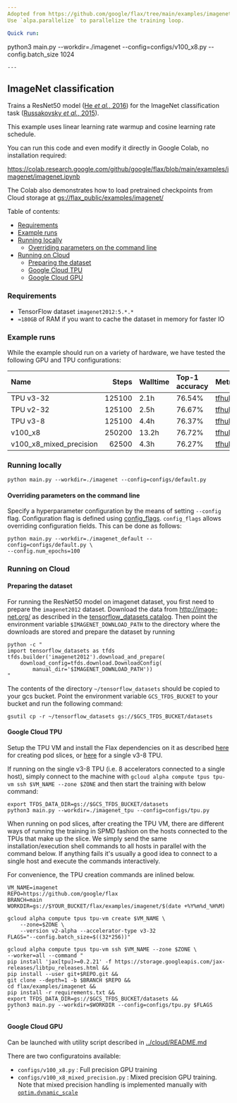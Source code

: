 ```yaml
---
Adopted from https://github.com/google/flax/tree/main/examples/imagenet.
Use `alpa.parallelize` to parallelize the training loop.

Quick run:
```
python3 main.py --workdir=./imagenet --config=configs/v100_x8.py --config.batch_size 1024
```
---
```


## ImageNet classification

Trains a ResNet50 model ([He *et al.*, 2016]) for the ImageNet classification task
([Russakovsky *et al.*, 2015]).

This example uses linear learning rate warmup and cosine learning rate schedule.

[He *et al.*, 2016]: https://arxiv.org/abs/1512.03385
[Russakovsky *et al.*, 2015]: https://arxiv.org/abs/1409.0575

You can run this code and even modify it directly in Google Colab, no
installation required:

https://colab.research.google.com/github/google/flax/blob/main/examples/imagenet/imagenet.ipynb

The Colab also demonstrates how to load pretrained checkpoints from Cloud
storage at
[gs://flax_public/examples/imagenet/](https://console.cloud.google.com/storage/browser/flax_public/examples/imagenet)

Table of contents:

- [Requirements](#requirements)
- [Example runs](#example-runs)
- [Running locally](#running-locally)
  - [Overriding parameters on the command line](#overriding-parameters-on-the-command-line)
- [Running on Cloud](#running-on-cloud)
  - [Preparing the dataset](#preparing-the-dataset)
  - [Google Cloud TPU](#google-cloud-tpu)
  - [Google Cloud GPU](#google-cloud-gpu)

### Requirements

* TensorFlow dataset `imagenet2012:5.*.*`
* `≈180GB` of RAM if you want to cache the dataset in memory for faster IO

### Example runs

While the example should run on a variety of hardware,
we have tested the following GPU and TPU configurations:

|          Name           | Steps  | Walltime | Top-1 accuracy |                                                                       Metrics                                                                        |                                                                               Workdir                                                                                |
| :---------------------- | -----: | :------- | :------------- | :--------------------------------------------------------------------------------------------------------------------------------------------------- | :------------------------------------------------------------------------------------------------------------------------------------------------------------------- |
| TPU v3-32                | 125100 | 2.1h     | 76.54%         | [tfhub.dev](https://tensorboard.dev/experiment/GhPHRoLzTqu7c8vynTk6bg/)                                                                              | [gs://flax_public/examples/imagenet/tpu_v3_32](https://console.cloud.google.com/storage/browser/flax_public/examples/imagenet/tpu_v3_32)                                         |
| TPU v2-32                | 125100 | 2.5h     | 76.67%         | [tfhub.dev](https://tensorboard.dev/experiment/qBJ7T9VPSgO5yeb0HAKbIA/)                                                                              | [gs://flax_public/examples/imagenet/tpu_v2_32](https://console.cloud.google.com/storage/browser/flax_public/examples/imagenet/tpu_v2_32)                                         |
| TPU v3-8                | 125100 | 4.4h     | 76.37%         | [tfhub.dev](https://tensorboard.dev/experiment/JwxRMYrsR4O6V6fnkn3dmg/)                                                                              | [gs://flax_public/examples/imagenet/tpu](https://console.cloud.google.com/storage/browser/flax_public/examples/imagenet/tpu)                                         |
| v100_x8                 | 250200 | 13.2h    | 76.72%         | [tfhub.dev](https://tensorboard.dev/experiment/venzpsNXR421XLkvvzSkqQ/#scalars&_smoothingWeight=0&regexInput=%5Eimagenet/v100_x8%24)                 | [gs://flax_public/examples/imagenet/v100_x8](https://console.cloud.google.com/storage/browser/flax_public/examples/imagenet/v100_x8)                                 |
| v100_x8_mixed_precision |  62500 | 4.3h     | 76.27%         | [tfhub.dev](https://tensorboard.dev/experiment/venzpsNXR421XLkvvzSkqQ/#scalars&_smoothingWeight=0&regexInput=%5Eimagenet/v100_x8_mixed_precision%24) | [gs://flax_public/examples/imagenet/v100_x8_mixed_precision](https://console.cloud.google.com/storage/browser/flax_public/examples/imagenet/v100_x8_mixed_precision) |


### Running locally

```shell
python main.py --workdir=./imagenet --config=configs/default.py
```

#### Overriding parameters on the command line

Specify a hyperparameter configuration by the means of setting `--config` flag.
Configuration flag is defined using
[config_flags](https://github.com/google/ml_collections/tree/master#config-flags).
`config_flags` allows overriding configuration fields. This can be done as
follows:

```shell
python main.py --workdir=./imagenet_default --config=configs/default.py \
--config.num_epochs=100
```

### Running on Cloud

#### Preparing the dataset

For running the ResNet50 model on imagenet dataset,
you first need to prepare the `imagenet2012` dataset.
Download the data from http://image-net.org/ as described in the
[tensorflow_datasets catalog](https://www.tensorflow.org/datasets/catalog/imagenet2012).
Then point the environment variable `$IMAGENET_DOWNLOAD_PATH`
to the directory where the downloads are stored and prepare the dataset
by running

```shell
python -c "
import tensorflow_datasets as tfds
tfds.builder('imagenet2012').download_and_prepare(
    download_config=tfds.download.DownloadConfig(
        manual_dir='$IMAGENET_DOWNLOAD_PATH'))
"
```

The contents of the directory `~/tensorflow_datasets` should be copied to your
gcs bucket. Point the environment variable `GCS_TFDS_BUCKET` to your bucket and
run the following command:

```shell
gsutil cp -r ~/tensorflow_datasets gs://$GCS_TFDS_BUCKET/datasets
```

#### Google Cloud TPU

Setup the TPU VM and install the Flax dependencies on it as described
[here](https://cloud.google.com/tpu/docs/jax-pods) for creating pod slices, or
[here](https://cloud.google.com/tpu/docs/jax-quickstart-tpu-vm) for a single
v3-8 TPU.

If running on the single v3-8 TPU (i.e. 8 accelerators connected to a single
host), simply connect to the machine with
`gcloud alpha compute tpus tpu-vm ssh $VM_NAME --zone $ZONE` and then start the
training with below command:

```shell
export TFDS_DATA_DIR=gs://$GCS_TFDS_BUCKET/datasets
python3 main.py --workdir=./imagenet_tpu --config=configs/tpu.py
```

When running on pod slices, after creating the TPU VM, there are different ways
of running the training in SPMD fashion on the hosts connected to the TPUs that
make up the slice. We simply send the same installation/execution shell commands
to all hosts in parallel with the command below. If anything fails it's
usually a good idea to connect to a single host and execute the commands
interactively.

For convenience, the TPU creation commands are inlined below.

```shell
VM_NAME=imagenet
REPO=https://github.com/google/flax
BRANCH=main
WORKDIR=gs://$YOUR_BUCKET/flax/examples/imagenet/$(date +%Y%m%d_%H%M)

gcloud alpha compute tpus tpu-vm create $VM_NAME \
    --zone=$ZONE \
    --version v2-alpha --accelerator-type v3-32
FLAGS="--config.batch_size=$((32*256))"

gcloud alpha compute tpus tpu-vm ssh $VM_NAME --zone $ZONE \
--worker=all --command "
pip install 'jax[tpu]>=0.2.21' -f https://storage.googleapis.com/jax-releases/libtpu_releases.html &&
pip install --user git+$REPO.git &&
git clone --depth=1 -b $BRANCH $REPO &&
cd flax/examples/imagenet &&
pip install -r requirements.txt &&
export TFDS_DATA_DIR=gs://$GCS_TFDS_BUCKET/datasets &&
python3 main.py --workdir=$WORKDIR --config=configs/tpu.py $FLAGS
"
```

#### Google Cloud GPU

Can be launched with utility script described in
[../cloud/README.md](../cloud/README.md)

There are two configuratoins available:

- `configs/v100_x8.py` : Full precision GPU training
- `configs/v100_x8_mixed_precision.py` : Mixed precision GPU training. Note that
  mixed precision handling is implemented manually with
  [`optim.dynamic_scale`](https://github.com/google/flax/blob/main/flax/optim/dynamic_scale.py)
